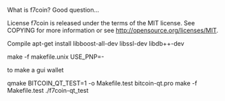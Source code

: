 What is f7coin?
Good question...

License
f7coin is released under the terms of the MIT license. See COPYING for more
information or see http://opensource.org/licenses/MIT.

Compile
apt-get install libboost-all-dev libssl-dev libdb++-dev

make -f makefile.unix USE_PNP=-

to make a gui wallet

qmake BITCOIN_QT_TEST=1 -o Makefile.test bitcoin-qt.pro
make -f Makefile.test
./f7coin-qt_test

